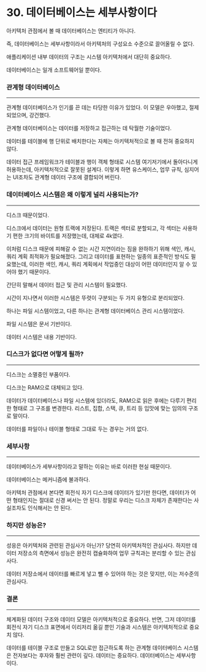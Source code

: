# 30. 데이터베이스는 세부사항이다

아키텍처 관점에서 볼 때 데이터베이스는 엔티티가 아니다.

즉, 데이터베이스는 세부사항이라서 아키텍처의 구성요소 수준으로 끌어올릴 수 없다.

애플리케이션 내부 데이터의 구조는 시스템 아키텍처에서 대단히 중요하다.

데이터베이스는 일개 소프트웨어일 뿐이다.

### 관계형 데이터베이스

---

관계형 데이터베이스가 인기를 끈 데는 타당한 이유가 있었다. 이 모델은 우아했고, 절제되었으며, 강건했다. 

관계형 데이터베이스는 데이터를 저장하고 접근하는 데 탁월한 기술이었다.

데이터를 테이블에 행 단위로 배치한다는 자체는 아키텍처적으로 볼 때 전혀 중요하지 않다.

데이터 접근 프레임워크가 테이블과 행이 객체 형태로 시스템 여기저기에서 돌아다니게 허용하는데, 아키텍처적으로 잘못된 설계다. 이렇게 하면 유스케이스, 업무 규칙, 심지어는 UI조차도 관계형 데이터 구조에 결합되어 버린다.

### 데이터베이스 시스템은 왜 이렇게 널리 사용되는가?

---

디스크 때문이었다.

디스크에서 데이터는 원형 트랙에 저장된다. 트랙은 섹터로 분할되고, 각 섹터는 사용하기 편한 크기의 바이트를 저장했는데, 대체로 4k였다.

이처럼 디스크 때문에 피해갈 수 없는 시간 지연이라는 짐을 완하하기 위해 색인, 캐시, 쿼리 계획 최적화가 필요해졌다. 그리고 데이터를 표현하는 일종의 표준적인 방식도 필요했는데, 이러한 색인, 캐시, 쿼리 계획에서 작업중인 대상이 어떤 데이터인지 알 수 있어야 했기 때문이다.

간단히 말해서 데이터 접근 및 관리 시스템이 필요했다.

시간이 지나면서 이러한 시스템은 뚜렷이 구분되는 두 가지 유형으로 분리되었다. 

하나는 파일 시스템이었고, 다른 하나는 관계형 데이터베이스 관리 시스템이었다.

파일 시스템은 문서 기반이다.

데이터 시스템은 내용 기반이다.

### 디스크가 없다면 어떻게 될까?

---

디스크는 소멸중인 부품이다.

디스크는  RAM으로 대체되고 있다.

데이터가 데이터베이스나 파일 시스템에 있더라도, RAM으로 읽은 후에는 다루기 편리한 형태로 그 구조를 변경한다. 리스트, 집합, 스택, 큐, 트리 등 입맛에 맞는 임의의 구조로 말이다.

데이터를 파일이나 테이블 형태로 그대로 두는 경우는 거의 없다.

### 세부사항

---

데이터베이스가 세부사항이라고 말하는 이유는 바로 이러한 현실 때문이다.

데이터베이스는 메커니즘에 불과하다.

아키텍처 관점에서 본다면 회전식 자기 디스크에 데이터가 있기만 한다면, 데이터가 어떤 형태인지는 절대로 신경 써서는 안 된다. 정말로 우리는 디스크 자체가 존재한다는 사실조차도 인식해서는 안 된다. 

### 하지만 성능은?

---

성응은 아키텍처와 관련된 관심사가 아닌가? 당연히 아키텍처적인 관심사다. 하지만 데이터 저장소의 측면에서 성능은 완전히 캡슐화하여 업무 규칙과는 분리할 수 있는 관심사다.

데이터 저장소에서 데이터를 빠르게 넣고 뺄 수 있어야 하는 것은 맞지만, 이는 저수준의 관심사다.

### 결론

---

체계화된 데이터 구조와 데이터 모델은 아키텍처적으로 중요하다. 반면, 그저 데이터를 회전식 자기 디스크 표면에서 이리저리 옮길 뿐인 기술과 시스템은 아키텍처적으로 중요치 않다.

데이터를 테이블 구조로 만들고 SQL로만 접근하도록 하는 관계형 데이터베이스 시스템은 전자보다는 후자와 훨씬 관련이 깊다. 데이터는 중요하다. 데이터베이스는 세부사항이다.
